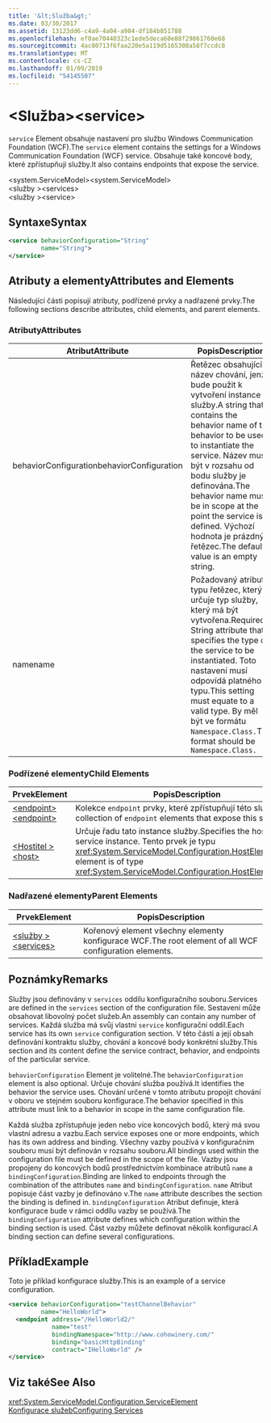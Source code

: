 ```yaml
---
title: '&lt;Služba&gt;'
ms.date: 03/30/2017
ms.assetid: 13123dd6-c4a9-4a04-a984-df184b851788
ms.openlocfilehash: ef0ae70440323c1ede5deca60e88f29861760e68
ms.sourcegitcommit: 4ac80713f6faa220e5a119d5165308a58f7ccdc8
ms.translationtype: MT
ms.contentlocale: cs-CZ
ms.lasthandoff: 01/09/2019
ms.locfileid: "54145507"
---
```

# <a name="ltservicegt"></a><span data-ttu-id="2e0a8-102">&lt;Služba&gt;</span><span class="sxs-lookup"><span data-stu-id="2e0a8-102">&lt;service&gt;</span></span>
<span data-ttu-id="2e0a8-103">`service` Element obsahuje nastavení pro službu Windows Communication Foundation (WCF).</span><span class="sxs-lookup"><span data-stu-id="2e0a8-103">The `service` element contains the settings for a Windows Communication Foundation (WCF) service.</span></span> <span data-ttu-id="2e0a8-104">Obsahuje také koncové body, které zpřístupňují služby.</span><span class="sxs-lookup"><span data-stu-id="2e0a8-104">It also contains endpoints that expose the service.</span></span>  
  
 <span data-ttu-id="2e0a8-105">\<system.ServiceModel></span><span class="sxs-lookup"><span data-stu-id="2e0a8-105">\<system.ServiceModel></span></span>  
<span data-ttu-id="2e0a8-106">\<služby ></span><span class="sxs-lookup"><span data-stu-id="2e0a8-106">\<services></span></span>  
<span data-ttu-id="2e0a8-107">\<služby ></span><span class="sxs-lookup"><span data-stu-id="2e0a8-107">\<service></span></span>  
  
## <a name="syntax"></a><span data-ttu-id="2e0a8-108">Syntaxe</span><span class="sxs-lookup"><span data-stu-id="2e0a8-108">Syntax</span></span>  
  
```xml  
<service behaviorConfiguration="String"
         name="String">
</service>
```  
  
## <a name="attributes-and-elements"></a><span data-ttu-id="2e0a8-109">Atributy a elementy</span><span class="sxs-lookup"><span data-stu-id="2e0a8-109">Attributes and Elements</span></span>  
 <span data-ttu-id="2e0a8-110">Následující části popisují atributy, podřízené prvky a nadřazené prvky.</span><span class="sxs-lookup"><span data-stu-id="2e0a8-110">The following sections describe attributes, child elements, and parent elements.</span></span>  
  
### <a name="attributes"></a><span data-ttu-id="2e0a8-111">Atributy</span><span class="sxs-lookup"><span data-stu-id="2e0a8-111">Attributes</span></span>  
  
|<span data-ttu-id="2e0a8-112">Atribut</span><span class="sxs-lookup"><span data-stu-id="2e0a8-112">Attribute</span></span>|<span data-ttu-id="2e0a8-113">Popis</span><span class="sxs-lookup"><span data-stu-id="2e0a8-113">Description</span></span>|  
|---------------|-----------------|  
|<span data-ttu-id="2e0a8-114">behaviorConfiguration</span><span class="sxs-lookup"><span data-stu-id="2e0a8-114">behaviorConfiguration</span></span>|<span data-ttu-id="2e0a8-115">Řetězec obsahující název chování, jenž bude použit k vytvoření instance služby.</span><span class="sxs-lookup"><span data-stu-id="2e0a8-115">A string that contains the behavior name of the behavior to be used to instantiate the service.</span></span> <span data-ttu-id="2e0a8-116">Název musí být v rozsahu od bodu služby je definována.</span><span class="sxs-lookup"><span data-stu-id="2e0a8-116">The behavior name must be in scope at the point the service is defined.</span></span> <span data-ttu-id="2e0a8-117">Výchozí hodnota je prázdný řetězec.</span><span class="sxs-lookup"><span data-stu-id="2e0a8-117">The default value is an empty string.</span></span>|  
|<span data-ttu-id="2e0a8-118">name</span><span class="sxs-lookup"><span data-stu-id="2e0a8-118">name</span></span>|<span data-ttu-id="2e0a8-119">Požadovaný atribut typu řetězec, který určuje typ služby, který má být vytvořena.</span><span class="sxs-lookup"><span data-stu-id="2e0a8-119">Required String attribute that specifies the type of the service to be instantiated.</span></span> <span data-ttu-id="2e0a8-120">Toto nastavení musí odpovídá platného typu.</span><span class="sxs-lookup"><span data-stu-id="2e0a8-120">This setting must equate to a valid type.</span></span> <span data-ttu-id="2e0a8-121">By měl být ve formátu `Namespace.Class.`</span><span class="sxs-lookup"><span data-stu-id="2e0a8-121">The format should be `Namespace.Class.`</span></span>|  
  
### <a name="child-elements"></a><span data-ttu-id="2e0a8-122">Podřízené elementy</span><span class="sxs-lookup"><span data-stu-id="2e0a8-122">Child Elements</span></span>  
  
|<span data-ttu-id="2e0a8-123">Prvek</span><span class="sxs-lookup"><span data-stu-id="2e0a8-123">Element</span></span>|<span data-ttu-id="2e0a8-124">Popis</span><span class="sxs-lookup"><span data-stu-id="2e0a8-124">Description</span></span>|  
|-------------|-----------------|  
|[<span data-ttu-id="2e0a8-125">\<endpoint></span><span class="sxs-lookup"><span data-stu-id="2e0a8-125">\<endpoint></span></span>](../../../../../docs/framework/configure-apps/file-schema/wcf/endpoint-element.md)|<span data-ttu-id="2e0a8-126">Kolekce `endpoint` prvky, které zpřístupňují této služby.</span><span class="sxs-lookup"><span data-stu-id="2e0a8-126">A collection of `endpoint` elements that expose this service.</span></span>|  
|[<span data-ttu-id="2e0a8-127">\<Hostitel ></span><span class="sxs-lookup"><span data-stu-id="2e0a8-127">\<host></span></span>](../../../../../docs/framework/configure-apps/file-schema/wcf/host.md)|<span data-ttu-id="2e0a8-128">Určuje řadu tato instance služby.</span><span class="sxs-lookup"><span data-stu-id="2e0a8-128">Specifies the host of this service instance.</span></span> <span data-ttu-id="2e0a8-129">Tento prvek je typu <xref:System.ServiceModel.Configuration.HostElement>.</span><span class="sxs-lookup"><span data-stu-id="2e0a8-129">This element is of type <xref:System.ServiceModel.Configuration.HostElement>.</span></span>|  
  
### <a name="parent-elements"></a><span data-ttu-id="2e0a8-130">Nadřazené elementy</span><span class="sxs-lookup"><span data-stu-id="2e0a8-130">Parent Elements</span></span>  
  
|<span data-ttu-id="2e0a8-131">Prvek</span><span class="sxs-lookup"><span data-stu-id="2e0a8-131">Element</span></span>|<span data-ttu-id="2e0a8-132">Popis</span><span class="sxs-lookup"><span data-stu-id="2e0a8-132">Description</span></span>|  
|-------------|-----------------|  
|[<span data-ttu-id="2e0a8-133">\<služby ></span><span class="sxs-lookup"><span data-stu-id="2e0a8-133">\<services></span></span>](../../../../../docs/framework/configure-apps/file-schema/wcf/services.md)|<span data-ttu-id="2e0a8-134">Kořenový element všechny elementy konfigurace WCF.</span><span class="sxs-lookup"><span data-stu-id="2e0a8-134">The root element of all WCF configuration elements.</span></span>|  
  
## <a name="remarks"></a><span data-ttu-id="2e0a8-135">Poznámky</span><span class="sxs-lookup"><span data-stu-id="2e0a8-135">Remarks</span></span>  
 <span data-ttu-id="2e0a8-136">Služby jsou definovány v `services` oddílu konfiguračního souboru.</span><span class="sxs-lookup"><span data-stu-id="2e0a8-136">Services are defined in the `services` section of the configuration file.</span></span> <span data-ttu-id="2e0a8-137">Sestavení může obsahovat libovolný počet služeb.</span><span class="sxs-lookup"><span data-stu-id="2e0a8-137">An assembly can contain any number of services.</span></span> <span data-ttu-id="2e0a8-138">Každá služba má svůj vlastní `service` konfigurační oddíl.</span><span class="sxs-lookup"><span data-stu-id="2e0a8-138">Each service has its own `service` configuration section.</span></span> <span data-ttu-id="2e0a8-139">V této části a její obsah definování kontraktu služby, chování a koncové body konkrétní služby.</span><span class="sxs-lookup"><span data-stu-id="2e0a8-139">This section and its content define the service contract, behavior, and endpoints of the particular service.</span></span>  
  
 <span data-ttu-id="2e0a8-140">`behaviorConfiguration` Element je volitelné.</span><span class="sxs-lookup"><span data-stu-id="2e0a8-140">The `behaviorConfiguration` element is also optional.</span></span> <span data-ttu-id="2e0a8-141">Určuje chování služba používá.</span><span class="sxs-lookup"><span data-stu-id="2e0a8-141">It identifies the behavior the service uses.</span></span> <span data-ttu-id="2e0a8-142">Chování určené v tomto atributu propojit chování v oboru ve stejném souboru konfigurace.</span><span class="sxs-lookup"><span data-stu-id="2e0a8-142">The behavior specified in this attribute must link to a behavior in scope in the same configuration file.</span></span>  
  
 <span data-ttu-id="2e0a8-143">Každá služba zpřístupňuje jeden nebo více koncových bodů, který má svou vlastní adresu a vazbu.</span><span class="sxs-lookup"><span data-stu-id="2e0a8-143">Each service exposes one or more endpoints, which has its own address and binding.</span></span> <span data-ttu-id="2e0a8-144">Všechny vazby používá v konfiguračním souboru musí být definován v rozsahu souboru.</span><span class="sxs-lookup"><span data-stu-id="2e0a8-144">All bindings used within the configuration file must be defined in the scope of the file.</span></span> <span data-ttu-id="2e0a8-145">Vazby jsou propojeny do koncových bodů prostřednictvím kombinace atributů `name` a `bindingConfiguration`.</span><span class="sxs-lookup"><span data-stu-id="2e0a8-145">Binding are linked to endpoints through the combination of the attributes `name` and `bindingConfiguration`.</span></span> <span data-ttu-id="2e0a8-146">`name` Atribut popisuje část vazby je definováno v.</span><span class="sxs-lookup"><span data-stu-id="2e0a8-146">The `name` attribute describes the section the binding is defined in.</span></span> <span data-ttu-id="2e0a8-147">`bindingConfiguration` Atribut definuje, která konfigurace bude v rámci oddílu vazby se používá.</span><span class="sxs-lookup"><span data-stu-id="2e0a8-147">The `bindingConfiguration` attribute defines which configuration within the binding section is used.</span></span> <span data-ttu-id="2e0a8-148">Část vazby můžete definovat několik konfigurací.</span><span class="sxs-lookup"><span data-stu-id="2e0a8-148">A binding section can define several configurations.</span></span>  
  
## <a name="example"></a><span data-ttu-id="2e0a8-149">Příklad</span><span class="sxs-lookup"><span data-stu-id="2e0a8-149">Example</span></span>  
 <span data-ttu-id="2e0a8-150">Toto je příklad konfigurace služby.</span><span class="sxs-lookup"><span data-stu-id="2e0a8-150">This is an example of a service configuration.</span></span>  
  
```xml  
<service behaviorConfiguration="testChannelBehavior"
         name="HelloWorld">
  <endpoint address="/HelloWorld2/"
            name="test"
            bindingNamespace="http://www.cohowinery.com/"
            binding="basicHttpBinding"
            contract="IHelloWorld" />
</service>
```  
  
## <a name="see-also"></a><span data-ttu-id="2e0a8-151">Viz také</span><span class="sxs-lookup"><span data-stu-id="2e0a8-151">See Also</span></span>  
 <xref:System.ServiceModel.Configuration.ServiceElement>  
 [<span data-ttu-id="2e0a8-152">Konfigurace služeb</span><span class="sxs-lookup"><span data-stu-id="2e0a8-152">Configuring Services</span></span>](../../../../../docs/framework/wcf/configuring-services.md)
